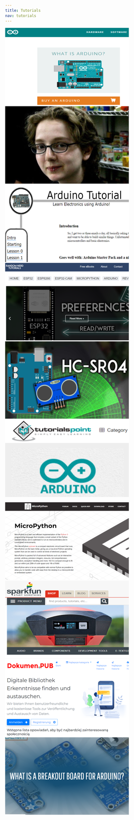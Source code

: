 ```yaml
---
title: Tutorials
nav: tutorials
---
```


<a href='https://www.arduino.cc/'><img alt='official Arduino Site' src='arduino.png'></a>
<a href='http://www.ladyada.net/'><img alt='LadyAda.net' src='ladyada.jpg'></a>
<a href='https://www.ladyada.net/learn/arduino/'><img alt='LadyAda - Arduino Tutorial' src='ladyada-arduino.png'></a>
<a href='https://randomnerdtutorials.com/'><img alt='Random Nerd Tutorials' src='random-nerd.png'></a>
<a href='https://randomnerdtutorials.com/complete-guide-for-ultrasonic-sensor-hc-sr04/'><img alt='Complete Guide for Ultrasonic Sensor HC-SR04 with Arduino' src='ultrasonic-sensor-hc-sr04.png'></a>
<a href='Tutorials Point - Arduino'><img alt='Tutorials Point - Arduino' src='tutorials-point-arduino.png'></a>

<a href='https://micropython.org/'><img alt='MicroPython' src='micro-python.png'></a>
<a href='https://sparkfun.com'><img alt='SparkFun' src='sparkfun.png'></a>
<a href='https://dokumen.pub/'><img alt='dokumen.pub' src='dokumenpub.png'></a>
<a href='https://www.programmingelectronics.com/what-is-a-breakout-board-for-arduino/'><img alt='breakout boards' src='breakout-boards.png'></a>
